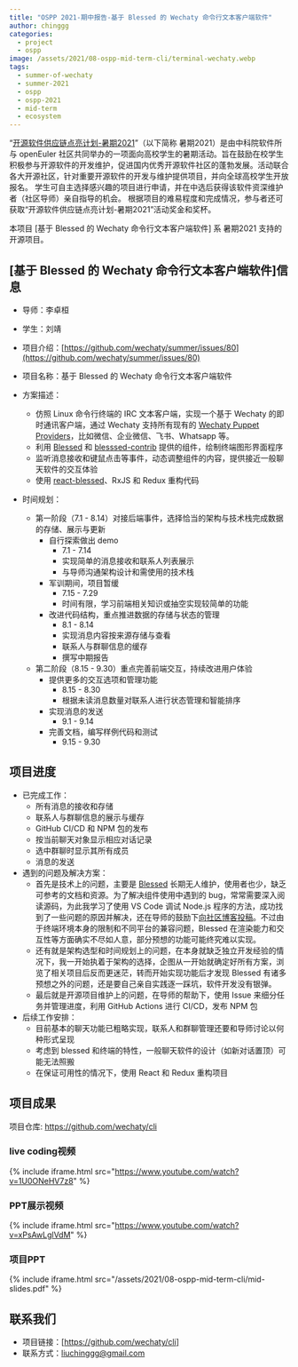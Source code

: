 ```yaml
---
title: "OSPP 2021-期中报告-基于 Blessed 的 Wechaty 命令行文本客户端软件"
author: chinggg
categories:
  - project
  - ospp
image: /assets/2021/08-ospp-mid-term-cli/terminal-wechaty.webp
tags:
  - summer-of-wechaty
  - summer-2021
  - ospp
  - ospp-2021
  - mid-term
  - ecosystem
---
```


“[开源软件供应链点亮计划-暑期2021](https://summer.iscas.ac.cn)”（以下简称 暑期2021）是由中科院软件所与 openEuler 社区共同举办的一项面向高校学生的暑期活动。旨在鼓励在校学生积极参与开源软件的开发维护，促进国内优秀开源软件社区的蓬勃发展。活动联合各大开源社区，针对重要开源软件的开发与维护提供项目，并向全球高校学生开放报名。 学生可自主选择感兴趣的项目进行申请，并在中选后获得该软件资深维护者（社区导师）亲自指导的机会。 根据项目的难易程度和完成情况，参与者还可获取“开源软件供应链点亮计划-暑期2021”活动奖金和奖杯。

本项目 [基于 Blessed 的 Wechaty 命令行文本客户端软件] 系 暑期2021 支持的开源项目。

## [基于 Blessed 的 Wechaty 命令行文本客户端软件]信息

- 导师：李卓桓
- 学生：刘靖
- 项目介绍：[https://github.com/wechaty/summer/issues/80](https://github.com/wechaty/summer/issues/80)

- 项目名称：基于 Blessed 的 Wechaty 命令行文本客户端软件
- 方案描述：
  - 仿照 Linux 命令行终端的 IRC 文本客户端，实现一个基于 Wechaty 的即时通讯客户端，通过 Wechaty 支持所有现有的 [Wechaty Puppet Providers](https://wechaty.js.org/docs/puppet-providers/)，比如微信、企业微信、飞书、Whatsapp 等。  
  - 利用 [Blessed](https://github.com/chjj/blessed) 和 [blesssed-contrib](https://github.com/yaronn/blessed-contrib) 提供的组件，绘制终端图形界面程序
  - 监听消息接收和键鼠点击等事件，动态调整组件的内容，提供接近一般聊天软件的交互体验
  - 使用 [react-blessed](https://github.com/Yomguithereal/react-blessed)、RxJS 和 Redux 重构代码
- 时间规划：  
  - 第一阶段（7.1 - 8.14）对接后端事件，选择恰当的架构与技术栈完成数据的存储、展示与更新
    - 自行探索做出 demo
      - 7.1 - 7.14
      - 实现简单的消息接收和联系人列表展示
      - 与导师沟通架构设计和需使用的技术栈
    - 军训期间，项目暂缓
      - 7.15 - 7.29
      - 时间有限，学习前端相关知识或抽空实现较简单的功能
    - 改进代码结构，重点推进数据的存储与状态的管理
      - 8.1 - 8.14
      - 实现消息内容按来源存储与查看
      - 联系人与群聊信息的缓存
      - 撰写中期报告
  - 第二阶段（8.15 - 9.30）重点完善前端交互，持续改进用户体验
    - 提供更多的交互选项和管理功能
      - 8.15 - 8.30
      - 根据未读消息数量对联系人进行状态管理和智能排序
    - 实现消息的发送
      - 9.1 - 9.14
    - 完善文档，编写样例代码和测试
      - 9.15 - 9.30

## 项目进度

- 已完成工作：  
  - 所有消息的接收和存储
  - 联系人与群聊信息的展示与缓存
  - GitHub CI/CD 和 NPM 包的发布
  - 按当前聊天对象显示相应对话记录
  - 选中群聊时显示其所有成员
  - 消息的发送
- 遇到的问题及解决方案：
  - 首先是技术上的问题，主要是 [Blessed](https://github.com/chjj/blessed) 长期无人维护，使用者也少，缺乏可参考的文档和资源。为了解决组件使用中遇到的 bug，常常需要深入阅读源码，为此我学习了使用 VS Code 调试 Node.js 程序的方法，成功找到了一些问题的原因并解决，还在导师的鼓励下[向社区博客投稿](https://wechaty.js.org/2021/08/08/vscode-debug-nodejs/)。不过由于终端环境本身的限制和不同平台的兼容问题，Blessed 在渲染能力和交互性等方面确实不尽如人意，部分预想的功能可能终究难以实现。
  - 还有就是架构选型和时间规划上的问题，在本身就缺乏独立开发经验的情况下，我一开始执着于架构的选择，企图从一开始就确定好所有方案，浏览了相关项目后反而更迷茫，转而开始实现功能后才发现 Blessed 有诸多预想之外的问题，还是要自己亲自实践逐一踩坑，软件开发没有银弹。
  - 最后就是开源项目维护上的问题，在导师的帮助下，使用 Issue 来细分任务并管理进度，利用 GitHub Actions 进行 CI/CD，发布 NPM 包
- 后续工作安排：  
  - 目前基本的聊天功能已粗略实现，联系人和群聊管理还要和导师讨论以何种形式呈现
  - 考虑到 blessed 和终端的特性，一般聊天软件的设计（如新对话置顶）可能无法照搬
  - 在保证可用性的情况下，使用 React 和 Redux 重构项目

## 项目成果

项目仓库: <https://github.com/wechaty/cli>  

### live coding视频

{% include iframe.html src="https://www.youtube.com/watch?v=1U0ONeHV7z8" %}

### PPT展示视频

{% include iframe.html src="https://www.youtube.com/watch?v=xPsAwLglVdM" %}

### 项目PPT

{% include iframe.html src="/assets/2021/08-ospp-mid-term-cli/mid-slides.pdf" %}

## 联系我们

- 项目链接：[https://github.com/wechaty/cli]  
- 联系方式：liuchinggg@gmail.com

